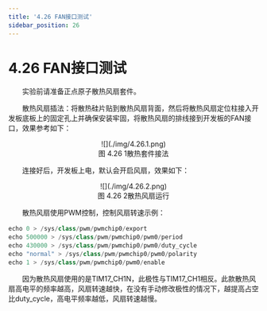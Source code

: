 ```yaml
---
title: '4.26 FAN接口测试'
sidebar_position: 26
---
```


# 4.26 FAN接口测试

&emsp;&emsp;实验前请准备正点原子散热风扇套件。

&emsp;&emsp;散热风扇插法：将散热硅片贴到散热风扇背面，然后将散热风扇定位柱接入开发板底板上的固定孔上并确保安装牢固，将散热风扇的排线接到开发板的FAN接口，效果参考如下：

<center>
![](./img/4.26.1.png)<br />
图 4.26 1散热套件接法
</center>

&emsp;&emsp;连接好后，开发板上电，默认会开启风扇，效果如下：

<center>
![](./img/4.26.2.png)<br />
图 4.26 2散热风扇运行
</center>

&emsp;&emsp;散热风扇使用PWM控制，控制风扇转速示例：


```c#
echo 0 > /sys/class/pwm/pwmchip0/export
echo 500000 > /sys/class/pwm/pwmchip0/pwm0/period
echo 430000 > /sys/class/pwm/pwmchip0/pwm0/duty_cycle
echo "normal" > /sys/class/pwm/pwmchip0/pwm0/polarity
echo 1 > /sys/class/pwm/pwmchip0/pwm0/enable
```

&emsp;&emsp;因为散热风扇使用的是TIM17_CH1N，此极性与TIM17_CH1相反。此款散热风扇高电平的频率越高，风扇转速越快，在没有手动修改极性的情况下，越提高占空比duty_cycle，高电平频率越低，风扇转速越慢。






